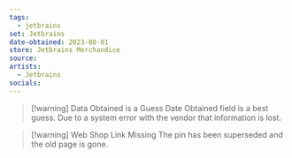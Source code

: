 ```yaml
---
tags:
  - jetbrains
set: Jetbrains
date-obtained: 2023-08-01
store: Jetbrains Merchandice
source: 
artists:
  - Jetbrains
socials:
---
```

>[!warning] Data Obtained is a Guess
>Date Obtained field is a best guess. Due to a system error with the vendor that information is lost.

>[!warning] Web Shop Link Missing
>The pin has been superseded and the old page is gone.  